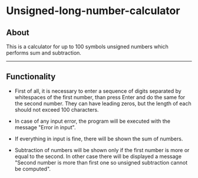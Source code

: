 # Unsigned-long-number-calculator

## About
This is a calculator for up to 100 symbols unsigned numbers which performs sum and subtraction.

***

## Functionality

* First of all, it is necessary to enter a sequence of digits separated by whitespaces of the first number, than press Enter and do the same for the second number. They can have leading zeros, but the length of each should not exceed 100 characters.

* In case of any input error, the program will be executed with the message "Error in input".

* If everything in input is fine, there will be shown the sum of numbers.

* Subtraction of numbers will be shown only if the first number is more or equal to the second. In other case there will be displayed a message "Second number is more than first one so unsigned subtraction cannot be computed".